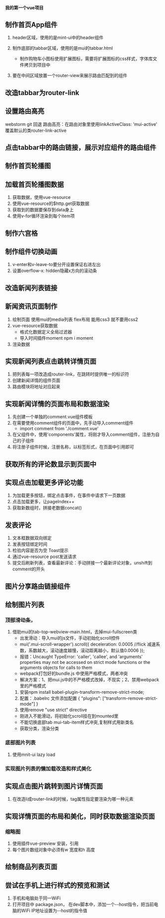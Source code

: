 #### 我的第一个vue项目
## 制作首页App组件
1. header区域，使用的是mint-ui中的header组件
2. 制作底部的tabbar区域，使用的是mui的tabbar.html
    + 制作购物车小图标使用扩展图标，需要将扩展图标的css样式，字体库文件拷贝到项目中
    
3. 要在中间区域放置一个router-view来展示路由匹配到的组件

## 改造tabbar为router-link

## 设置路由高亮
webstorm git 回退   路由高亮：在路由对象里使用linkActiveClass: 'mui-active'  覆盖默认的类router-link-active

## 点击tabbar中的路由链接，展示对应组件的路由组件

## 制作首页轮播图

## 加载首页轮播图数据
1. 获取数据，使用vue-resource
2. 使用vue-resource的$http.get获取数据
3. 获取到的数据要保存到data身上
4. 使用v-for循环渲染到每个item项

## 制作六宫格

## 制作组件切换动画
1. v-enter和v-leave-to要分开设置保证右进左出
2. 设置overflow-x: hidden隐藏x方向的滚动条

## 改造新闻列表链接

## 新闻资讯页面制作
1. 绘制页面 使用mui的media列表 flex布局 能用css3 就不要用css2
2. vue-resource获取数据 
    + 格式化数据定义全局过滤器
    + 导入时间插件moment npm i moment
3. 渲染数据

## 实现新闻列表点击跳转详情页面
1. 把列表每一项改造成router-link，在跳转时提供唯一的标识符
2. 创建新闻详情的组件页面
3. 路由模块将地址对应起来

## 实现新闻详情的页面布局和数据渲染
1. 先创建一个单独的comment.vue组件模板
2. 在需要使用comment组件的页面中，先手动导入comment组件
    + import comment from './comment.vue'
3. 在父组件中，使用'components'属性，将刚才导入comment组件，注册为自己的子组件
4. 将注册子组件时候，注册名称，以标签形式，在页面中引用即可 

## 获取所有的评论数显示到页面中

## 实现点击加载更多评论功能
1. 为加载更多按钮，绑定点击事件，在事件中请求下一页数据
2. 点击加载更多，让pageIndex++
3. 获取新数组时，拼接老数据concat()

## 发表评论
1. 文本框数据双向绑定
2. 发表按钮绑定时间
3. 检验内容是否为空 Toast提示
4. 通过vue-resource post发送请求
5. 提交后刷新列表，查看最新评论：手动拼接一个最新评论对象，unshift到comment的开头

## 图片分享路由链接组件

## 绘制图片列表
### 顶部滑动条，
1. 借助mui的tab-top-webview-main.html，去掉mui-fullscreen类
    + 出发滑动：导入mui的js文件，手动初始化scroll控件
    + mui('.mui-scroll-wrapper').scroll({
            deceleration: 0.0005 //flick 减速系数，系数越大，滚动速度越慢，滚动距离越小，默认值0.0006
        });
    + 报错：Uncaught TypeError: 'caller', 'callee', and 'arguments' properties may not be accessed on strict mode functions or the arguments objects for calls to them
    + webpack打包好的bundle.js 中使用严格模式，两者冲突
    + 解决方案：1、把mui.js中的不严格模式改掉，不现实；2、禁用webpack里的严格模式
    1. 安装npm install babel-plugin-transform-remove-strict-mode;
    2. 配置：.babelrc 文件添加配置
    {
       "plugins": ["transform-remove-strict-mode"]
    }
    3. 使用remove "use strict" directive
    + 刚进入不能滑动，将初始化scroll挂在到mounted里
    + 不能切换底部tab mui-tab-item样式冲突,复制样式用新类名
    + 获取分类，渲染分类
        
### 底部图片列表
1. 使用mnit-ui lazy load

### 实现图片列表的懒加载改造和样式美化

## 实现点击图片跳转到图片详情页面
1. 在改造li成router-link的时候，tag属性指定要渲染为哪一种元素

## 实现详情页面的布局和美化，同时获取数据渲染页面

### 缩略图
1. 使用插件vue-preview 安装，引用
2. 每个图片数组对象中必须有w 宽度和h 高度

## 绘制商品列表页面

## 尝试在手机上进行样式的预览和测试
1. 手机和电脑处于同一WiFi
2. 打开项目中 package.json， 在dev脚本中，添加一个--host指令，把当前电脑的WiFi IP地址设置为--host的指令值
